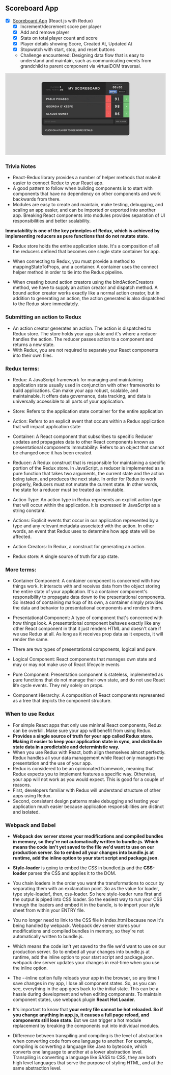 ## Scoreboard App

* [x] [Scoreboard App](https://goo.gl/GjZeVb) (React.js with Redux)
  * [x] Increment/decrement score per player
  * [x] Add and remove player
  * [x] Stats on total player count and score
  * [x] Player details showing Score, Created At, Updated At
  * [x] Stopwatch with start, stop, and reset buttons
  * Challenge encountered: Designing data flow that is easy to understand and maintain, such as communicating events from grandchild to parent component via virtualDOM traversal.

![Scoreboard gif](../images/scoreboard.gif)

### Trivia Notes
* React-Redux library provides a number of helper methods that make it easier to connect Redux to your React app.
* A good pattern to follow when building components is to start with components that have no dependency on other components and work backwards from there.
* Modules are easy to create and maintain, make testing, debugging, and scaling an app easier, and can be imported or exported into another app. Breaking React components into modules provides separation of UI responsibilities and better scalability.

**Immutability is one of the key principles of Redux, which is achieved by implementing reducers as pure functions that do not mutate state**.

* Redux store holds the entire application state. It's a composition of all the reducers defined that becomes one single state container for app.

* When connecting to Redux, you must provide a method to mappingStateToProps, and a container. A container uses the connect helper method in order to tie into the Redux pipeline.

* When creating bound action creators using the bindActionCreators method, we have to supply an action creator and dispatch method. A bound action creator works exactly like a normal action creator, but in addition to generating an action, the action generated is also dispatched to the Redux store immediately.

### Submitting an action to Redux
* An action creator generates an action. The action is dispatched to Redux store. The store holds your app state and it's where a reducer handles the action. The reducer passes action to a component and returns a new state.
* With Redux, you are not required to separate your React components into their own files.


### Redux terms:
* Redux: A JavaScript framework for managing and maintaining application state usually used in conjunction with other frameworks to build applications. Can make your app robust, scalable, and maintainable. It offers data governance, data tracking, and data is universally accessible to all parts of your application.
* Store: Refers to the application state container for the entire application
* Action: Refers to an explicit event that occurs within a Redux application that will impact application state
* Container: A React component that subscribes to specific Reducer updates and propagates data to other React components known as presentational components
Immutability: Refers to an object that cannot be changed once it has been created.

* Reducer: A Redux construct that is responsible for maintaining a specific portion of the Redux store. In JavaScript, a reducer is implemented as a pure function that takes two arguments, the current state and the action being taken, and produces the next state. In order for Redux to work properly, Reducers must not mutate the current state. In other words, the state for a reducer must be treated as immutable.
* Action Type: An action type in Redux represents an explicit action type that will occur within the application. It is expressed in JavaScript as a string constant.
* Actions: Explicit events that occur in our application represented by a type and any relevant metadata associated with the action. In other words, an event that Redux uses to determine how app state will be affected.
* Action Creators: In Redux, a construct for generating an action.

* Redux store: A single source of truth for app state.

### More terms:
* Container Component: A container component is concerned with how things work. It interacts with and receives data from the object storing the entire state of your application. It's a container component's responsibility to propagate data down to the presentational components. So instead of containing markup of its own, a container simply provides the data and behavior to presentational components and renders them.
* Presentational Component: A type of component that's concerned with how things look. A presentational component behaves exactly like any other React component in that it just renders HTML and doesn't care if we use Redux at all. As long as it receives prop data as it expects, it will render the same.
* There are two types of presentational components, logical and pure.

* Logical Component: React components that manages own state and may or may not make use of React lifecycle events
* Pure Component: Presentation component is stateless, implemented as pure functions that do not manage their own state, and do not use React life cycle events. They rely solely on props.
* Component Hierarchy: A composition of React components represented as a tree that depicts the component structure.

### When to use Redux
* For simple React apps that only use minimal React components, Redux can be overkill. Make sure your app will benefit from using Redux.
* **Provides a single source of truth for your app called Redux store. Making it easier to keep your application state in sync, and distribute state data in a predictable and deterministic way.**
* When you use Redux with React, both align themselves almost perfectly. Redux handles all your data management while React only manages the presentation and the use of your app.
* Redux is considered to be an opinionated framework, meaning that Redux expects you to implement features a specific way. Otherwise, your app will not work as you would expect. This is good for a couple of reasons.
* First, developers familiar with Redux will understand structure of other apps using Redux.
* Second, consistent design patterns make debugging and testing your application much easier because application responsibilities are distinct and isolated.


### Webpack and Babel
* **Webpack dev server stores your modifications and compiled bundles in memory, so they're not automatically written to bundle.js. Which means the code isn't yet saved to the file we'd want to use on our production server. So to embed all your changes into bundle.js at runtime, add the inline option to your start script and package.json.**

* **Style-loader** is going to embed the CSS in bundled.js and the **CSS-loader** parses the CSS and applies it to the DOM.

* You chain loaders in the order you want the transformations to occur by separating them with an exclamation point. So as the value for loader, type style-loader!, then, css-loader. So here style-loader runs first and the output is piped into CSS loader. So the easiest way to run your CSS through the loaders and embed it in the bundle, is to import your style sheet from within your ENTRY file.

* You no longer need to link to the CSS file in index.html because now it's being handled by webpack. Webpack dev server stores your modifications and compiled bundles in memory, so they're not automatically written to bundle.js.

* Which means the code isn't yet saved to the file we'd want to use on our production server. So to embed all your changes into bundle.js at runtime, add the inline option to your start script and package.json. webpack dev server updates your changes in real-time when you use the inline option.

* The --inline option fully reloads your app in the browser, so any time I save changes in my app, I lose all component states. So, as you can see, everything in the app goes back to the initial state. This can be a hassle during development and when editing components. To maintain component states, use webpack plugin **React Hot Loader**.

* It's important to know that **your entry file cannot be hot reloaded. So if you change anything in app.js, it causes a full page reload, and components still lose state.** But we can trigger a hot module replacement by breaking the components out into individual modules.

* Difference between transpiling and compiling is the level of abstraction when converting code from one language to another. For example, compiling is converting a language like Java to bytecode, which converts one language to another at a lower abstraction level. Transpiling is converting a language like SASS to CSS, they are both high level languages that serve the purpose of styling HTML, and at the same abstraction level.
